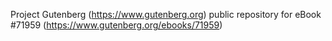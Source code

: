 Project Gutenberg (https://www.gutenberg.org) public repository
for eBook #71959 (https://www.gutenberg.org/ebooks/71959)

